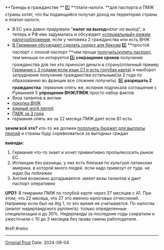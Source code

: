 **Тренды в гражданстве
**
1️⃣ **плати налоги. **для паспорта и ПМЖ страны хотят, что бы подающийся получал доход на территории страны и платил налоги. 
- В ЕС ужа давно придумали "**налог на выход***налог на выход*", а теперь и РФ кмк задумалась и обсуждает [«специальный» режим налогообложения,](https://t.me/ftladvisers/2526) если у человека 2 гражданства или есть ВНЖ
- [В Германии обсуждают сделать скидку аля бекхэм](https://t.me/BlaueKarteD/1255)
2️⃣ **простой паспорт = плохой паспорт **чем проще [получить/купить паспорт,](2260.md) тем меньше он котируется
3️⃣ **сокращение сроков** получения гражданства для  тех кто приносит деньги в страну(отличный пример [Германия с 3 годами если язык С1 и есть голубая карта)](https://t.me/BlaueKarteD/1232) и наоборот затруднение получение гражданства остальным(за 2 года по образованию во франции все сложнее получить). 
4️⃣ **разрешать 2 гражданства**. германия опять же, испания подписала соглашение с Румынией
5 **упрощение ВНЖ/ПМЖ** просто набор фактов
- Виза талантов в англии
- [покупка ВНЖ](2260.md)
- [единый work permit](2198.md)
- [ПМЖ за 3 года ](2147.md)
- германия опять же за 22 месяца ПМЖ дает если B1 есть

**зачем всё это?** кто-то же должен [пополнять бюджет для выплаты пенсий](2147.md) и страны буду соревноваться за выгодных грждан

**выводы:**
1. Германия что-то знает и хочет привентивно пропылесосить рынок ЕС
2. Испанцам без разницы, у них есть близкая по культуре латинская америка. в которой много людей. если надо привезут от туда. не ждал бы поблажек
3. Англия возможно догадывается: имеет визы талантов и дает паспорт оперативно

**UPD1:** В гемрании ПМЖ по голубой карте через 27 месяцев с А1. При этом, что 22 месяца, что 27 это именно налоговых отчислений. Например если был на Alg 1, то это время не учитывается.
По налогом (аналог нидерландского руллинга): только определенные специализации и до 30%.
Нидерланды за последние годы сократили и ужесточили с 10 до 3 месяцев без права смены работодателя.

#refl #reloc

---
[Original Post](https://t.me/lev2tarragona/2474)
Date: 2024-08-04
